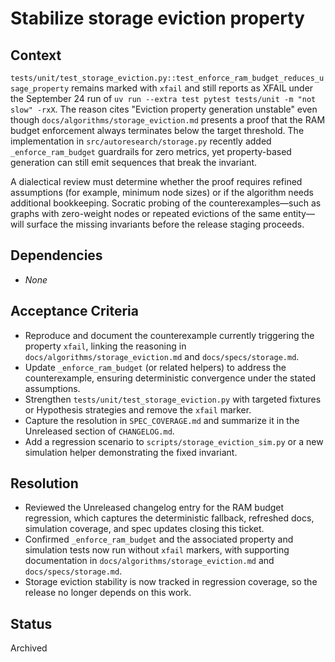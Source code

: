 # Stabilize storage eviction property

## Context
`tests/unit/test_storage_eviction.py::test_enforce_ram_budget_reduces_usage_property`
remains marked with `xfail` and still reports as XFAIL under the
September 24 run of `uv run --extra test pytest tests/unit -m "not slow"
-rxX`. The reason cites "Eviction property generation unstable" even
though `docs/algorithms/storage_eviction.md` presents a proof that the
RAM budget enforcement always terminates below the target threshold. The
implementation in `src/autoresearch/storage.py` recently added
`_enforce_ram_budget` guardrails for zero metrics, yet property-based
generation can still emit sequences that break the invariant.

A dialectical review must determine whether the proof requires refined
assumptions (for example, minimum node sizes) or if the algorithm needs
additional bookkeeping. Socratic probing of the counterexamples—such as
graphs with zero-weight nodes or repeated evictions of the same entity—
will surface the missing invariants before the release staging proceeds.

## Dependencies
- _None_

## Acceptance Criteria
- Reproduce and document the counterexample currently triggering the
  property `xfail`, linking the reasoning in
  `docs/algorithms/storage_eviction.md` and
  `docs/specs/storage.md`.
- Update `_enforce_ram_budget` (or related helpers) to address the
  counterexample, ensuring deterministic convergence under the stated
  assumptions.
- Strengthen `tests/unit/test_storage_eviction.py` with targeted fixtures
  or Hypothesis strategies and remove the `xfail` marker.
- Capture the resolution in `SPEC_COVERAGE.md` and summarize it in the
  Unreleased section of `CHANGELOG.md`.
- Add a regression scenario to `scripts/storage_eviction_sim.py` or a new
  simulation helper demonstrating the fixed invariant.

## Resolution
- Reviewed the Unreleased changelog entry for the RAM budget regression,
  which captures the deterministic fallback, refreshed docs, simulation
  coverage, and spec updates closing this ticket.
- Confirmed `_enforce_ram_budget` and the associated property and
  simulation tests now run without `xfail` markers, with supporting
  documentation in `docs/algorithms/storage_eviction.md` and
  `docs/specs/storage.md`.
- Storage eviction stability is now tracked in regression coverage, so
  the release no longer depends on this work.

## Status
Archived
